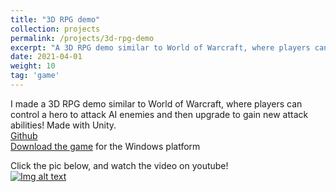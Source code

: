 ```yaml
---
title: "3D RPG demo"
collection: projects
permalink: /projects/3d-rpg-demo
excerpt: "A 3D RPG demo similar to World of Warcraft, where players can control a hero to attack AI enemies and then upgrade to gain new attack abilities! Made with Unity.[Video](https://www.youtube.com/watch?v=pBbMnUQYJD0) and [Download Game(OS:Win)](https://github.com/jinjinhe2001/3D-RPG-demo/releases/download/v1.0.0/3D.RPG.zip) <br/><img src='/images/FightingScene4.png'>"
date: 2021-04-01
weight: 10
tag: 'game'
---
```


I made a 3D RPG demo similar to World of Warcraft, where players can control a hero to attack AI enemies and then upgrade to gain new attack abilities! Made with Unity.    
[Github](https://github.com/jinjinhe2001/3D-RPG-demo)  
[Download the game](https://github.com/jinjinhe2001/3D-RPG-demo/releases/download/v1.0.0/3D.RPG.zip) for the Windows platform

Click the pic below, and watch the video on youtube!     
[![Img alt text](https://img.youtube.com/vi/pBbMnUQYJD0/0.jpg)](https://www.youtube.com/watch?v=pBbMnUQYJD0)


